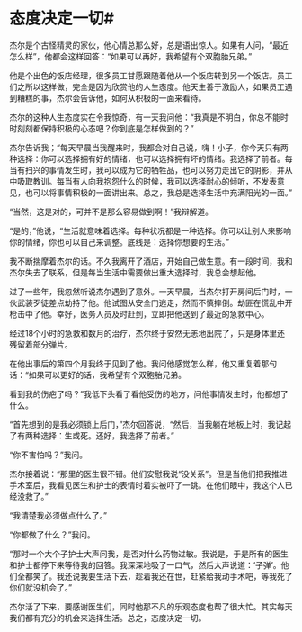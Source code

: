 # 态度决定一切#
杰尔是个古怪精灵的家伙，他心情总那么好，总是语出惊人。如果有人问，“最近怎么样”，他都会这样回答：“如果可以再好，我希望有个双胞胎兄弟。” 

他是个出色的饭店经理，很多员工甘愿跟随着他从一个饭店转到另一个饭店。员工们之所以这样做，完全是因为欣赏他的人生态度。他天生善于激励人，如果员工遇到糟糕的事，杰尔会告诉他，如何从积极的一面来看待。 

杰尔的这种人生态度实在令我惊奇，有一天我问他：“我真是不明白，你总不能时时刻刻都保持积极的心态吧？你到底是怎样做到的？” 

杰尔告诉我；“每天早晨当我醒来时，我都会对自己说，嗨！小子，你今天只有两种选择：你可以选择拥有好的情绪，也可以选择拥有坏的情绪。我选择了前者。每当有扫兴的事情发生时，我可以成为它的牺牲品，也可以努力走出它的阴影，并从中吸取教训。每当有人向我抱怨什么的时候，我可以选择耐心的倾听，不发表意见，也可以将事情积极的一面讲出来。总之，我总是选择生活中充满阳光的一面。” 

“当然，这是对的，可并不是那么容易做到啊！”我辩解道。 

“是的，”他说，“生活就意味着选择。每种状况都是一种选择。你可以让别人来影响你的情绪，你也可以自己来调整。底线是：选择你想要的生活。” 

我不断揣摩着杰尔的话。不久我离开了酒店，开始自己做生意。有一段时间，我和杰尔失去了联系，但是每当生活中需要做出重大选择时，我总会想起他。 

过了一些年，我忽然听说杰尔遇到了意外。一天早晨，当杰尔打开房间后门时，一伙武装歹徒差点劫持了他。他试图从安全门逃走，然而不慎摔倒。劫匪在慌乱中开枪击中了他。幸好，医务人员及时赶到，立即把他送到了最近的急救中心。 

经过18个小时的急救和数月的治疗，杰尔终于安然无恙地出院了，只是身体里还残留着部分弹片。 

在他出事后的第四个月我终于见到了他。我问他感觉怎么样，他又重复着那句话：“如果可以更好的话，我希望有个双胞胎兄弟。 

看到我的伤疤了吗？”我低下头看了看他受伤的地方，问他事情发生时，他都想了什么。 

“首先想到的是我必须锁上后门，”杰尔回答说，“然后，当我躺在地板上时，我记起了有两种选择：生或死。还好，我选择了前者。” 

“你不害怕吗？”我问。 

杰尔接着说：“那里的医生很不错。他们安慰我说“没关系”。但是当他们把我推进手术室后，我看见医生和护士的表情时着实被吓了一跳。在他们眼中，我这个人已经没救了。” 

“我清楚我必须做点什么了。” 

“你都做了什么？”我问。 

“那时一个大个子护士大声问我，是否对什么药物过敏。我说是，于是所有的医生和护士都停下来等待我的回答。我深深地吸了一口气，然后大声说道：‘子弹’。他们全都笑了。我还说我要生活下去，趁着我还在世，赶紧给我动手术吧，等我死了你们就没机会了。” 

杰尔活了下来，要感谢医生们，同时他那不凡的乐观态度也帮了很大忙。其实每天我们都有充分的机会来选择生活。总之，态度决定一切。
 